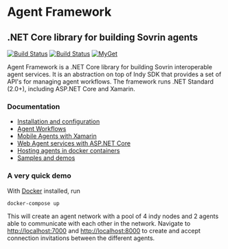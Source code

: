 # Agent Framework

## .NET Core library for building Sovrin agents

[![Build Status](https://dev.azure.com/streetcred/Agent%20Framework/_apis/build/status/Agent%20Framework%20-%20Build?branchName=master)](https://dev.azure.com/streetcred/Agent%20Framework/_build/latest?definitionId=10?branchName=master)
[![Build Status](https://travis-ci.com/streetcred-id/agent-framework.svg?branch=master)](https://travis-ci.com/streetcred-id/agent-framework)
[![MyGet](https://img.shields.io/myget/agent-framework/v/AgentFramework.Core.svg)](https://www.myget.org/feed/agent-framework/package/nuget/AgentFramework.Core)

Agent Framework is a .NET Core library for building Sovrin interoperable agent services.
It is an abstraction on top of Indy SDK that provides a set of API's for managing agent workflows.
The framework runs .NET Standard (2.0+), including ASP.NET Core and Xamarin.

### Documentation

- [Installation and configuration](https://agent-framework.readthedocs.io/en/latest/installation.html)
- [Agent Workflows](https://agent-framework.readthedocs.io/en/latest/quickstart.html)
- [Mobile Agents with Xamarin](https://agent-framework.readthedocs.io/en/latest/xamarin.html)
- [Web Agent services with ASP.NET Core](https://agent-framework.readthedocs.io/en/latest/aspnetcore.html)
- [Hosting agents in docker containers](https://agent-framework.readthedocs.io/en/latest/docker.html)
- [Samples and demos](https://agent-framework.readthedocs.io/en/latest/samples.html)

### A very quick demo

With [Docker](https://www.docker.com) installed, run

```lang=bash
docker-compose up
```

This will create an agent network with a pool of 4 indy nodes and 2 agents able to communicate with each other in the network.
Navigate to [http://localhost:7000](http://localhost:7000) and [http://localhost:8000](http://localhost:8000) to create and accept connection invitations between the different agents.
